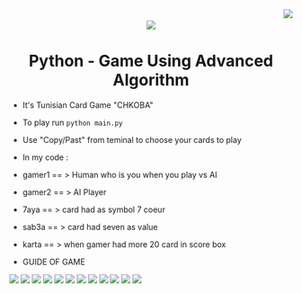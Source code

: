 <img align="right" src="https://visitor-badge.laobi.icu/badge?page_id=BenHmidaMohammadAli.Card-Game">
<h6 align="center">
  <a href="https://git.io/typing-svg">
    <img src="https://readme-typing-svg.herokuapp.com/?lines=Hello,+There!+👋;Development+of,;+Tunisian+Game,;+CHKOBA&center=true&size=30">
  </a>
</h6> 
 
<h1 align="center"> Python - Game Using Advanced Algorithm </h1>

- It's Tunisian Card Game "CHKOBA"

- To play run 
`python main.py` 

- Use "Copy/Past" from teminal to choose your cards to play

- In my code :

* gamer1 == > Human who is you when you play vs AI 
* gamer2 == > AI Player

* 7aya  == > card had as symbol 7 coeur 
* sab3a == > card had seven as value 
* karta == > when gamer had more 20 card in score box 

* GUIDE OF GAME 
<img src="./img/img1.png">
<img src="./img/img2.png">
<img src="./img/img3.png">
<img src="./img/img4.png">
<img src="./img/img5.png">
<img src="./img/img6.png">
<img src="./img/img7.png">
<img src="./img/img8.png">
<img src="./img/img9.png">
<img src="./img/img10.png">
<img src="./img/img11.png">
<img src="./img/img12.png">
